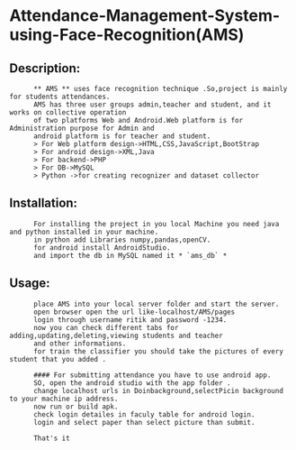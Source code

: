 # Attendance-Management-System-using-Face-Recognition(AMS)

## Description:
          ** AMS ** uses face recognition technique .So,project is mainly for students attendances.
          AMS has three user groups admin,teacher and student, and it works on collective operation 
          of two platforms Web and Android.Web platform is for Administration purpose for Admin and
          android platform is for teacher and student.
          > For Web platform design->HTML,CSS,JavaScript,BootStrap
          > For android design->XML,Java
          > For backend->PHP
          > For DB->MySQL
          > Python ->for creating recognizer and dataset collector
          
## Installation:
          For installing the project in you local Machine you need java and python installed in your machine.
          in python add Libraries numpy,pandas,openCV.
          for android install AndroidStudio.
          and import the db in MySQL named it * `ams_db` *
         
## Usage:
          place AMS into your local server folder and start the server.
          open browser open the url like-localhost/AMS/pages
          login through username ritik and password -1234.
          now you can check different tabs for adding,updating,deleting,viewing students and teacher 
          and other informations.
          for train the classifier you should take the pictures of every student that you added .
          
          #### For submitting attendance you have to use android app.
          SO, open the android studio with the app folder .
          change localhost urls in Doinbackground,selectPicin background to your machine ip address.
          now run or build apk.
          check login detailes in faculy table for android login.
          login and select paper than select picture than submit.
          
          That's it
          
          
       

          
